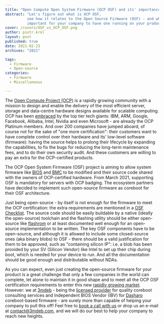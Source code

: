 ```yaml
---
title: "Open Compute Open System Firmware (OCP OSF) and its' importance"
abstract: "Let's figure out what is OCP OSF,
          see how it relates to the Open Source Firmware (OSF) - and why it is
          important for your company to have one running on your product."
cover: /covers/OSF_vs_OCP_OSF.png
author: piotr.krol
layout: post
published: true
date: 2021-02-23
archives: "2021"

tags:
  - Firmware
  - Open-source
categories:
  - Firmware
  - Miscellaneous

---
```


The [Open Compute Project (OCP)][1] is a rapidly growing community with a mission
to design and enable the delivery of the most efficient server, storage and
data-centre hardware designs available for scalable computing. OCP has been
[embraced][2] by the top tier tech giants: IBM, ARM, Google, Facebook, Alibaba,
Intel, Nvidia and even Microsoft - are already the OCP Platinum members. And
over 200 companies have jumped aboard, of course not for the sake of "one more
certification": their customers want to have complete control over their
hardware and its' low-level software (firmware): having the source helps to
prolong their lifecycle by expanding the capabilities, to fix the bugs for
reducing the long-term maintenance fees, and to do their own security audit.
And these customers are willing to pay an extra for the OCP-certified products.

The OCP Open System Firmware (OSF) project is aiming to allow system firmware
like [BIOS][3] and [BMC][4] to be modified and their source code shared with
the owners of OCP-certified hardware. From March 2021, supporting OSF is
mandatory for servers with OCP badging. The ecosystem partners have decided to
implement such open-source firmware as coreboot for their OSF architecture.

Just being open-source - by itself is not enough for the firmware to meet the
OCP certification: the extra requirements are mentioned in a [OSF Checklist][5].
The source code should be easily buildable by a native (ideally the open-source)
toolchain and the flashing utility should be either open-source like [flashrom][6]
or at least documented well enough for an open-source implementation to be
written. The key OSF components have to be open-source, and although it is
allowed to include some closed-source ones (aka binary blobs) to OSF - there
should be a valid justification for them to be approved, such as "containing
silicon IP": i.e. a blob has been provided by your SV (Silicon Vendor) like
Intel to set up their chip during boot, which is needed for your device to run.
And all the documentation should be good enough and distributable without NDAs.

As you can expect, even just creating the open-source firmware for your product
is a great challenge that only a few companies in the world can complete, let
alone to maintain it in good shape and to meet all the OCP OSF certification
requirements to enter this new [rapidly growing market][7]. However: we at [3mdeb][8] -
being the [licensed provider][9] for quality coreboot consulting services and
Independent BIOS Vendor (IBV) for [Dasharo][10] coreboot-based firmware - are surely
more than capable of helping your company to pull this off! Feel free to
[book a call with us][11] or drop us an e-mail at <contact@3mdeb.com>, and
we will do our best to help your company to reach new heights.

 [1]: https://www.opencompute.org/
 [2]: https://www.opencompute.org/membership/membership-organizational-directory
 [3]: https://en.wikipedia.org/wiki/BIOS
 [4]: https://en.wikipedia.org/wiki/Intelligent_Platform_Management_Interface#Baseboard_management_controller
 [5]: https://www.opencompute.org/wiki/Open_System_Firmware/Checklist
 [6]: https://www.flashrom.org/Flashrom
 [7]: https://www.opencompute.org/products
 [8]: https://3mdeb.com/
 [9]: https://3mdeb.com/about-us/
 [10]: https://dasharo.com/
 [11]: https://calendly.com/3mdeb/consulting-remote-meeting
